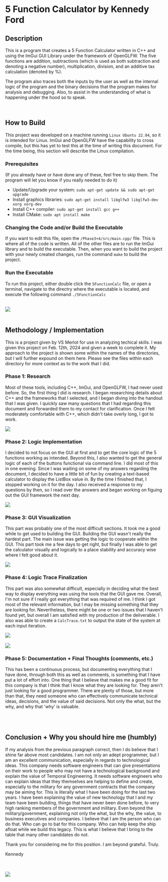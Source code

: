 # 5 Function Calculator by Kennedy Ford

## Description
This is a program that creates a 5 Function Calculator written in C++ and using the ImGui GUI Library
under the framework of OpenGLFW. The five functions are addition, subtractions (which is used as both subtraction and denoting a negative number), multiplication, division, and an additive tax calculation (denoted by %).

The program also traces both the inputs by the user as well as the internal logic of the program and the binary decisions that the program makes for analysis and debugging. Also, to assist in the understanding of what is happening under the hood so to speak.

<br>

## How to Build
This project was developed on a machine running `Linux Ubuntu 22.04`, so it is intended for Linux.
ImGui and OpenGLFW have the capability to cross compile, but this has yet to test this at the time of 
writing this document. For the time being, this section will describe the Linux compilation.

### Prerequisites
(If you already have or have done any of these, feel free to skip them. The program will let you know if you really needed to do it)
- Update/Upgrade your system: `sudo apt-get update && sudo apt-get upgrade`
- Install graphics libraries: `sudo apt-get install libglfw3 libglfw3-dev xorg xorg-dev`
- Install C++ compiler: `sudo apt-get install gcc g++`
- Install CMake: `sudo apt install make`

### Changing the Code and/or Build the Executable
If you want to edit this file, open the `/Phase3+4/src/main.cpp/` file. This is where all of the code is written. All of the other files are to run the ImGui library and to build the executable. Then, when you want to build the project with your newly created changes, run the command `make` to build the project.

### Run the Executable
To run this project, either double click the `5FunctionCalc` file, or open a terminal, navigate to the directry where the executable is located, and execute the following command `./5FunctionCalc`

<br>![](Screenshots/howToBuild.png)<br><br>


## Methodology / Implementation
This is a project given by VS Merlot for use in analyzing techical skills. I was given this project on Feb. 12th, 2024 and given a week to complete it. My approach to the project is shown some within the names of the directories, but I will further expound on them here. Please see the files within each directory for more context as to the work that I did.

### Phase 1: Research
Most of these tools, including C++, ImGui, and OpenGLFW, I had never used before. So, the first thing I did is research.
I began researching details about C++ and the frameworks that I selected, and I began diving into the handout that I was given.
I quickly saw many questions that I had regarding this document and forwarded them to my contact for clarification.
Once I felt moderately comfortable with C++, which didn't take overly long, I got to work.

![](Screenshots/P1-SS.png)<br>

### Phase 2: Logic Implementation
I decided to not focus on the GUI at first and to get the core logic of the 5 functions working as intended. Beyond this, I also wanted to get the general logic of each of the buttons functional via command line.
I did most of this in one evening. Since I was waiting on some of my answers regarding the document, I decided to have a little bit of fun by creating a text-based calculator to display the ListBox value in.
By the time I finished that, I stopped working on it for the day. I also received a response to my questions by then, so I read over the answers and began working on figuing out the GUI framework the next day.

![](Screenshots/P2-SS.png)<br>

### Phase 3: GUI Visualization
This part was probably one of the most difficult sections. It took me a good while to get used to building the GUI. Building the GUI wasn't really the hardest part. The main issue was getting the logic to cooperate within the GUI.
This part took me a few days to get right, but finally I was able to get the calculator visually and logically to a place stability and accuracy wise where I felt good about it.

![](Screenshots/5FC.png)<br>

### Phase 4: Logic Trace Finalization
This part was also somewhat difficult, especially in deciding what the best way to display everything was using the tools that the GUI gave me.
Overall, I'm not sure if I really got everything that was required of me. I think I got most of the relevant information, but I may be missing something that they are looking for.
Nevertheless, there might be one or two issues that I haven't found yet, but overall I am satisfied with my production of the deliverable. I also was able to create a `CalcTrace.txt`
to output the state of the system at each input iteration.

![](Screenshots/TraceLogicEx.png)<br><br>
![](Screenshots/CalcTrace.png)<br>

### Phase 5: Documentation + Final Thoughts (comments, etc.)
This has been a continuous process, but documenting everything that I have done, through both this as well as comments, is something that I have put a lot of effort into.
One thing that I believe that makes me a good fit for this company is that I think that I know what they are looking for. They aren't just looking for a good programmer. There are plenty of those, but
more than that, they need someone who can effectively communicate technical ideas, decisions, and the value of said decisions. Not only the what, but the why, and why that 'why' is valuable. 

<br><br>

## Conclusion + Why you should hire me (humbly)
If my analysis from the previous paragraph correct, then I do believe that I shine far above most candidates. I am not only an adept programmer, but I am an excellent communication, especially in regards to technological ideas.
This company needs software engineers that can give presentations on their work to people who may not have a technological background and explain the value of Temporal Engineering. It needs software engineers who can explain
ideas that they themselves are helping to define and create, especially to the military for any government contracts that the company may be aiming for. This is literally what I have been doing for the last two years. 
I have been explaining the value of new technology that I and my team have been building, things that have never been done before, to very high ranking members of the government and military. Even beyond the military/government, 
explaining not only the what, but the why, the value, to business executives and companies. I believe that I am the person who can do that. Who can go to bat for this company. Who can help keep the ship afloat while we build this legacy. 
This is what I believe that I bring to the table that many other candidates do not.


Thank you for considering me for this position. I am beyond grateful. Truly.

Kennedy


<br><br>
![](Screenshots/MerlotMeme.jpg)
